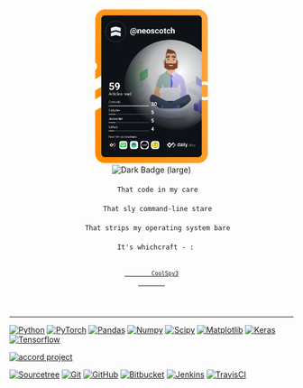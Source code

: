 <tr>
  <div align="center">
    <img src="https://github.com/neoscotch/neoscotch/blob/master/devcard.svg" width="200" alt="neoscotch's Dev Card"/> <br><img alt="Dark Badge (large)" class="hidden dark:block" src="https://www.codewars.com/users/neoscotch/badges/small">
  </div>
  <div align="center">            
    <code>
    That code in my care <br>
    That sly command-line stare <br>
    That strips my operating system bare <br>
    It's whichcraft - :  
    <sup>
        <a href="https://github.com/CoolSpy3/VPT/blob/1bb4b67ce26114c107a301d89da6c9edcaeec989/python/Python/Python36/Lib/site-packages/whichcraft-0.6.1.dist-info/METADATA" >
        CoolSpy3
        </a>
    </sup>
    </code>       
  </div>
</tr>
  
 

---

[![Python](https://img.shields.io/badge/-Python-black?style=flat&logo=python&link=https://github.com/neoscotch/Python-AWS-TradingAI)](https://github.com/neoscotch/Python-AWS-TradingAI)
  [![PyTorch](https://img.shields.io/badge/-PyTorch-EE4C2C?style=flat&logo=PyTorch&logoColor=white&link=https://github.com/neoscotch/Python-AWS-TradingAI)](https://github.com/neoscotch/Python-AWS-TradingAI)
  [![Pandas](https://img.shields.io/badge/-Pandas-150458?style=flat&logo=Pandas&link=https://github.com/neoscotch/Python-AWS-TradingAI)](https://github.com/neoscotch/Python-AWS-TradingAI)
  [![Numpy](https://img.shields.io/badge/-Numpy-lightgray?style=flat&logo=Numpy&logoColor=white&link=https://github.com/neoscotch/Python-AWS-TradingAI)](https://github.com/neoscotch/Python-AWS-TradingAI)
  [![Scipy](https://img.shields.io/badge/-Scipy-blue?style=flat&logo=Scipy&logoColor=white&link=https://github.com/neoscotch/Python-AWS-TradingAI)](https://github.com/neoscotch/Python-AWS-TradingAI)
  [![Matplotlib](https://img.shields.io/badge/-Matplotlib-black?style=flat&logo=Matplotlib&logoColor=white&link=https://github.com/neoscotch/Python-AWS-TradingAI)](https://github.com/neoscotch/Python-AWS-TradingAI)
  [![Keras](https://img.shields.io/badge/-Keras-D00000?style=flat&logo=Keras&link=https://github.com/neoscotch/Python-AWS-TradingAI)](https://github.com/neoscotch/Python-AWS-TradingAI)
  [![Tensorflow](https://img.shields.io/badge/-Tensorflow-gray?style=flat&logo=tensorflow&link=https://github.com/neoscotch/Python-AWS-TradingAI)](https://github.com/neoscotch/Python-AWS-TradingAI) 


[![accord project](https://img.shields.io/badge/powered%20by-accord%20project-19C6C8.svg)](https://www.accordproject.org/)


[![Sourcetree](https://img.shields.io/badge/Sourcetree-blue?style=flat&logo=sourcetree&logoColor=white&link=https://github.com/neoscotch)](https://github.com/neoscotch)
[![Git](https://img.shields.io/badge/-Git-black?style=flat&logo=git&link=https://github.com/neoscotch)](https://github.com/neoscotch) 
[![GitHub](https://img.shields.io/badge/-GitHub-181717?style=flat&logo=github&link=https://github.com/neoscotch)](https://github.com/neoscotch)
[![Bitbucket](https://img.shields.io/badge/-Bitbucket-blue?style=flat&logo=bitbucket&link=https://github.com/neoscotch)](https://github.com/neoscotch)
[![Jenkins](https://img.shields.io/badge/Jenkins-gray?style=flat&logo=jenkins&link=hhttps://github.com/neoscotch/Java-Web-Developer)](https://github.com/neoscotch/Java-Web-Developer) 
[![TravisCI](https://img.shields.io/badge/-TravisCI-red?style=flat&logo=travis&logoColor=white&link=https://github.com/neoscotch)](https://github.com/neoscotch)

</div>

